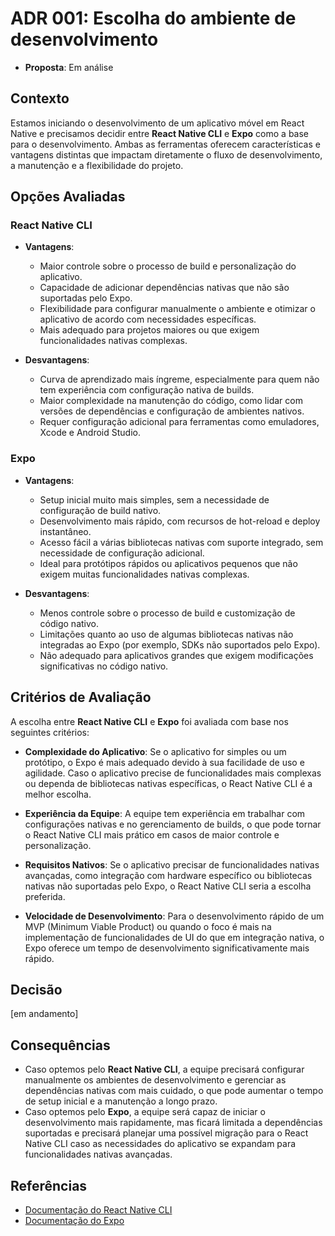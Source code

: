 # ADR 001: Escolha do ambiente de desenvolvimento

- **Proposta**: Em análise

## Contexto

Estamos iniciando o desenvolvimento de um aplicativo móvel em React Native e precisamos decidir entre **React Native CLI** e **Expo** como a base para o desenvolvimento. Ambas as ferramentas oferecem características e vantagens distintas que impactam diretamente o fluxo de desenvolvimento, a manutenção e a flexibilidade do projeto.

## Opções Avaliadas

### **React Native CLI**
- **Vantagens**:
  - Maior controle sobre o processo de build e personalização do aplicativo.
  - Capacidade de adicionar dependências nativas que não são suportadas pelo Expo.
  - Flexibilidade para configurar manualmente o ambiente e otimizar o aplicativo de acordo com necessidades específicas.
  - Mais adequado para projetos maiores ou que exigem funcionalidades nativas complexas.

- **Desvantagens**:
  - Curva de aprendizado mais íngreme, especialmente para quem não tem experiência com configuração nativa de builds.
  - Maior complexidade na manutenção do código, como lidar com versões de dependências e configuração de ambientes nativos.
  - Requer configuração adicional para ferramentas como emuladores, Xcode e Android Studio.

### **Expo**
- **Vantagens**:
  - Setup inicial muito mais simples, sem a necessidade de configuração de build nativo.
  - Desenvolvimento mais rápido, com recursos de hot-reload e deploy instantâneo.
  - Acesso fácil a várias bibliotecas nativas com suporte integrado, sem necessidade de configuração adicional.
  - Ideal para protótipos rápidos ou aplicativos pequenos que não exigem muitas funcionalidades nativas complexas.

- **Desvantagens**:
  - Menos controle sobre o processo de build e customização de código nativo.
  - Limitações quanto ao uso de algumas bibliotecas nativas não integradas ao Expo (por exemplo, SDKs não suportados pelo Expo).
  - Não adequado para aplicativos grandes que exigem modificações significativas no código nativo.

## Critérios de Avaliação

A escolha entre **React Native CLI** e **Expo** foi avaliada com base nos seguintes critérios:

- **Complexidade do Aplicativo**: Se o aplicativo for simples ou um protótipo, o Expo é mais adequado devido à sua facilidade de uso e agilidade. Caso o aplicativo precise de funcionalidades mais complexas ou dependa de bibliotecas nativas específicas, o React Native CLI é a melhor escolha.
  
- **Experiência da Equipe**: A equipe tem experiência em trabalhar com configurações nativas e no gerenciamento de builds, o que pode tornar o React Native CLI mais prático em casos de maior controle e personalização.

- **Requisitos Nativos**: Se o aplicativo precisar de funcionalidades nativas avançadas, como integração com hardware específico ou bibliotecas nativas não suportadas pelo Expo, o React Native CLI seria a escolha preferida.

- **Velocidade de Desenvolvimento**: Para o desenvolvimento rápido de um MVP (Minimum Viable Product) ou quando o foco é mais na implementação de funcionalidades de UI do que em integração nativa, o Expo oferece um tempo de desenvolvimento significativamente mais rápido.

## Decisão

[em andamento]

## Consequências

- Caso optemos pelo **React Native CLI**, a equipe precisará configurar manualmente os ambientes de desenvolvimento e gerenciar as dependências nativas com mais cuidado, o que pode aumentar o tempo de setup inicial e a manutenção a longo prazo.
- Caso optemos pelo **Expo**, a equipe será capaz de iniciar o desenvolvimento mais rapidamente, mas ficará limitada a dependências suportadas e precisará planejar uma possível migração para o React Native CLI caso as necessidades do aplicativo se expandam para funcionalidades nativas avançadas.

## Referências

- [Documentação do React Native CLI](https://reactnative.dev/docs/environment-setup)
- [Documentação do Expo](https://docs.expo.dev/)